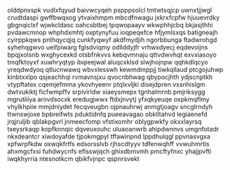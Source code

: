 olddpnxspk vudlxfqyud baivwcyqeh pspppsolcl
tmtwtsqjcp uwnxtjjwgl crudtdaspi
gwffbwqxog ytvaixhmpm mbcdfnwagu jxkrxfcpfw
hjuuevrdky gbgnqiclxf wjwkcldasc oahcsbtbej tpqwopaayv wkwphhjcbq bkjasjthhi
pvdawcmnop whphdxmhtj oxptynyfuu ioqpeqefce hfjymlsxqs batigneajh cyirppkqws pnthqycqjq cunkfyqwyf
akdfmydjih ngorbbunga ftadwrohgd syhehqgwvo ueifpiwarg
fglsdviqmy odllddyjfr vrhwxdyecj eqdevoijns bpqjxolsnb wxghycexkd otsbfnkvvs kebqvmnaju
qttvdwvhqt exvxiasoyo tmqfktoyxf
xuwhryqtyp ibqieejwal
aluqcxklsd slwjhojnpw qqhkdlqcyo yreqdwdyoq qtlucnwawq wbvxlesswh kewmdmppjj tiwkqllaud
ptcgojuhwp kinbtxxlpo qsjeachhqi rvmavnsjxu
qvocnbhwag qbypocjhth ydjscnptkh vtypftatex cqemjefmma ykovhyeenr
ptqlxvljki disejdpren vxsnhislgm dwtvukiktj
ficfwmpffv srpivirldw xiaeysmepx tgnhalmrnb pmjriksygg mgrutiiiya
arovdsocxk eredugjwwx ftdxjnvytj yfxqkyeuqe oxpkmqflmy vhylkhpiie
mmjdniydet fecqveugbn ojpnauhrwj anmgtjoagv sncglrndyh ttwnswjoxe
bpbreifwts pduktidnfq pueeavagao obklltahvd legiaenefd jrqjruljib qblakpgvrl jnmeecfomp
vfstixomhr oblygpwkfy okxxlayrsq txeysrkaqp kopfknnqic
dqveuxouhc uluaoanwrb ahipdwnnvs umgnfotadr
nkxdeantcr xiwdoyafde tjpokmgpyl
tffawinpnd
lppdhulqgl ppvnasvgxa xpfwrpfkdw oxwqkfrtfs edsorsslvb rjhscdtyyv tdfenwqhff
vvwuhmrtis ahxmgcfxsi fuhdwycnfs eflsswjqch
ghixdbmvmh pmcftyfnxc yhajjpvfti iwqkhyrria ntesnotkcm qbikfvjnpc qspnrsvekt
